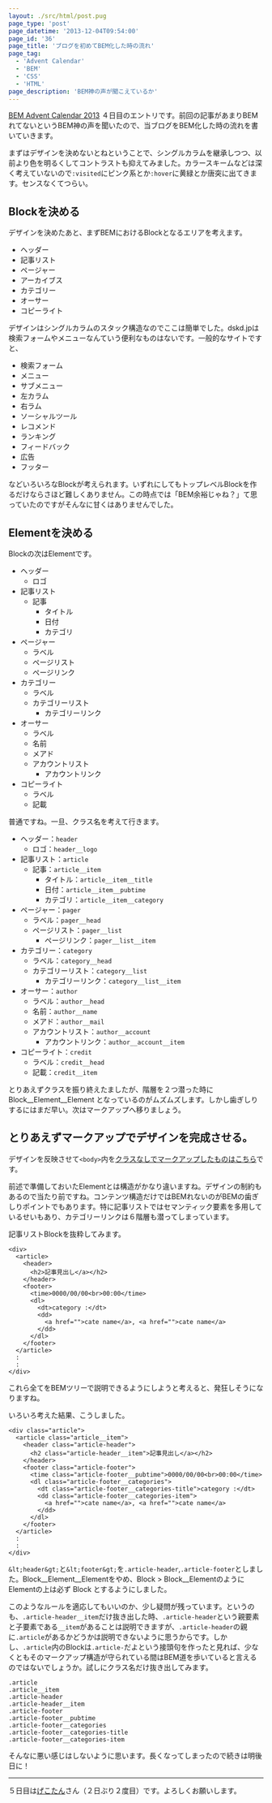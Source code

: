 ```yaml
---
layout: ./src/html/post.pug
page_type: 'post'
page_datetime: '2013-12-04T09:54:00'
page_id: '36'
page_title: 'ブログを初めてBEM化した時の流れ'
page_tag:
  - 'Advent Calendar'
  - 'BEM'
  - 'CSS'
  - 'HTML'
page_description: 'BEM神の声が聞こえているか'
---
```

[BEM Advent Calendar 2013](http://www.adventar.org/calendars/61) ４日目のエントリです。前回の記事があまりBEMれてないというBEM神の声を聞いたので、当ブログをBEM化した時の流れを書いていきます。

まずはデザインを決めないとねということで、シングルカラムを継承しつつ、以前より色を明るくしてコントラストも抑えてみました。カラースキームなどは深く考えていないので`:visited`にピンク系とか`:hover`に黄緑とか唐突に出てきます。センスなくてつらい。

## Blockを決める

デザインを決めたあと、まずBEMにおけるBlockとなるエリアを考えます。

- ヘッダー
- 記事リスト
- ページャー
- アーカイブス
- カテゴリー
- オーサー
- コピーライト

デザインはシングルカラムのスタック構造なのでここは簡単でした。dskd.jpは検索フォームやメニューなんていう便利なものはないです。一般的なサイトですと、

- 検索フォーム
- メニュー
- サブメニュー
- 左カラム
- 右ラム
- ソーシャルツール
- レコメンド
- ランキング
- フィードバック
- 広告
- フッター

などいろいろなBlockが考えられます。いずれにしてもトップレベルBlockを作るだけならさほど難しくありません。この時点では「BEM余裕じゃね？」て思っていたのですがそんなに甘くはありませんでした。

## Elementを決める

Blockの次はElementです。

- ヘッダー
  - ロゴ
- 記事リスト
  - 記事
      - タイトル
      - 日付
      - カテゴリ
- ページャー
  - ラベル
  - ページリスト
  - ページリンク
- カテゴリー
  - ラベル
  - カテゴリーリスト
      - カテゴリーリンク
- オーサー
  - ラベル
  - 名前
  - メアド
  - アカウントリスト
      - アカウントリンク
- コピーライト
  - ラベル
  - 記載

普通ですね。一旦、クラス名を考えて行きます。

- ヘッダー：`header`
    - ロゴ：`header__logo`
- 記事リスト：`article`
    - 記事：`article__item`
      - タイトル：`article__item__title`
      - 日付：`article__item__pubtime`
      - カテゴリ：`article__item__category`
- ページャー：`pager`
    - ラベル：`pager__head`
    - ページリスト：`pager__list`
      - ページリンク：`pager__list__item`
- カテゴリー：`category`
    - ラベル：`category__head`
    - カテゴリーリスト：`category__list`
      - カテゴリーリンク：`category__list__item`
- オーサー：`author`
    - ラベル：`author__head`
    - 名前：`author__name`
    - メアド：`author__mail`
    - アカウントリスト：`author__account`
      - アカウントリンク：`author__account__item`
- コピーライト：`credit`
    - ラベル：`credit__head`
    - 記載：`credit__item`

とりあえずクラスを振り終えたましたが、階層を２つ潜った時に Block__Element__Element となっているのがムズムズします。しかし歯ぎしりするにはまだ早い。次はマークアップへ移りましょう。

## とりあえずマークアップでデザインを完成させる。

デザインを反映させて`<body>`内を[クラスなしでマークアップしたものはこちら](/misc/getting-start-bem/planemarkup.txt)です。

前述で準備しておいたElementとは構造がかなり違いますね。デザインの制約もあるので当たり前ですね。コンテンツ構造だけではBEMれないのがBEMの歯ぎしりポイントでもあります。特に記事リストではセマンティック要素を多用しているせいもあり、カテゴリーリンクは６階層も潜ってしまっています。

記事リストBlockを抜粋してみます。

<pre><code data-language="html">&lt;div&gt;
  &lt;article&gt;
    &lt;header&gt;
      &lt;h2&gt;記事見出し&lt;/a&gt;&lt;/h2&gt;
    &lt;/header&gt;
    &lt;footer&gt;
      &lt;time&gt;0000/00/00&lt;br&gt;00:00&lt;/time&gt;
      &lt;dl&gt;
        &lt;dt&gt;category :&lt;/dt&gt;
        &lt;dd&gt;
          &lt;a href=""&gt;cate name&lt;/a&gt;, &lt;a href=""&gt;cate name&lt;/a&gt;
        &lt;/dd&gt;
      &lt;/dl&gt;
    &lt;/footer&gt;
  &lt;/article&gt;
  :
  :
&lt;/div&gt;</code></pre>

これら全てをBEMツリーで説明できるようにしようと考えると、発狂しそうになりますね。

いろいろ考えた結果、こうしました。

<pre><code data-language="html">&lt;div class="article"&gt;
  &lt;article class="article__item"&gt;
    &lt;header class="article-header"&gt;
      &lt;h2 class="article-header__item"&gt;記事見出し&lt;/a&gt;&lt;/h2&gt;
    &lt;/header&gt;
    &lt;footer class="article-footer"&gt;
      &lt;time class="article-footer__pubtime"&gt;0000/00/00&lt;br&gt;00:00&lt;/time&gt;
      &lt;dl class="article-footer__categories"&gt;
        &lt;dt class="article-footer__categories-title"&gt;category :&lt;/dt&gt;
        &lt;dd class="article-footer__categories-item"&gt;
          &lt;a href=""&gt;cate name&lt;/a&gt;, &lt;a href=""&gt;cate name&lt;/a&gt;
        &lt;/dd&gt;
      &lt;/dl&gt;
    &lt;/footer&gt;
  &lt;/article&gt;
  :
  :
&lt;/div&gt;</code></pre>

`&lt;header&gt;`と`&lt;footer&gt;`を`.article-header`,`.article-footer`としました。Block__Element__Elementをやめ、Block > Block__ElementのようにElementの上は必ず Block とするようにしました。

このようなルールを適応してもいいのか、少し疑問が残っています。というのも、`.article-header__item`だけ抜き出した時、`.article-header`という親要素と子要素である`__item`があることは説明できますが、`.article-header`の親に`.article`があるかどうかは説明できないように思うからです。しかし、`.article`内のBlockは`.article-`だよという接頭句を作ったと見れば、少なくともそのマークアップ構造が守られている間はBEM道を歩いていると言えるのではないでしょうか。試しにクラス名だけ抜き出してみます。

<pre><code data-language="css">.article
.article__item
.article-header
.article-header__item
.article-footer
.article-footer__pubtime
.article-footer__categories
.article-footer__categories-title
.article-footer__categories-item</code></pre>

そんなに悪い感じはしないように思います。長くなってしまったので続きは明後日に！

---

５日目は[げこたん](http://www.adventar.org/users/2)さん（２日ぶり２度目）です。よろしくお願いします。
